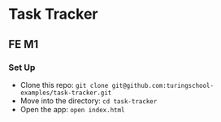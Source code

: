 # Task Tracker
## FE M1 

### Set Up

- Clone this repo: `git clone git@github.com:turingschool-examples/task-tracker.git`
- Move into the directory: `cd task-tracker`
- Open the app: `open index.html`